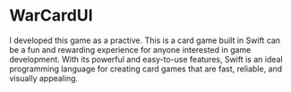# WarCardUI
I developed this game as a practive.  This is a card game built in Swift can be a fun and rewarding experience for anyone interested in game development. With its powerful and easy-to-use features, Swift is an ideal programming language for creating card games that are fast, reliable, and visually appealing.
